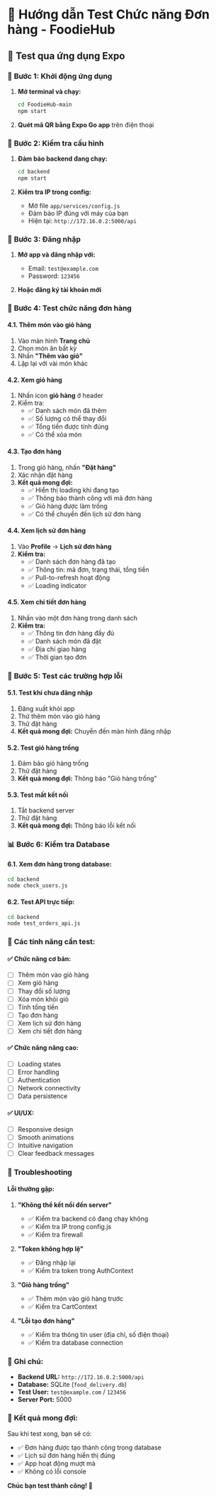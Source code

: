 # 🧪 Hướng dẫn Test Chức năng Đơn hàng - FoodieHub

## 📱 **Test qua ứng dụng Expo**

### 🚀 **Bước 1: Khởi động ứng dụng**

1. **Mở terminal và chạy:**
   ```bash
   cd FoodieHub-main
   npm start
   ```

2. **Quét mã QR bằng Expo Go app** trên điện thoại

### 🔧 **Bước 2: Kiểm tra cấu hình**

1. **Đảm bảo backend đang chạy:**
   ```bash
   cd backend
   npm start
   ```

2. **Kiểm tra IP trong config:**
   - Mở file `app/services/config.js`
   - Đảm bảo IP đúng với máy của bạn
   - Hiện tại: `http://172.16.0.2:5000/api`

### 👤 **Bước 3: Đăng nhập**

1. **Mở app và đăng nhập với:**
   - Email: `test@example.com`
   - Password: `123456`

2. **Hoặc đăng ký tài khoản mới**

### 🛒 **Bước 4: Test chức năng đơn hàng**

#### **4.1. Thêm món vào giỏ hàng**
1. Vào màn hình **Trang chủ**
2. Chọn món ăn bất kỳ
3. Nhấn **"Thêm vào giỏ"**
4. Lặp lại với vài món khác

#### **4.2. Xem giỏ hàng**
1. Nhấn icon **giỏ hàng** ở header
2. Kiểm tra:
   - ✅ Danh sách món đã thêm
   - ✅ Số lượng có thể thay đổi
   - ✅ Tổng tiền được tính đúng
   - ✅ Có thể xóa món

#### **4.3. Tạo đơn hàng**
1. Trong giỏ hàng, nhấn **"Đặt hàng"**
2. Xác nhận đặt hàng
3. **Kết quả mong đợi:**
   - ✅ Hiển thị loading khi đang tạo
   - ✅ Thông báo thành công với mã đơn hàng
   - ✅ Giỏ hàng được làm trống
   - ✅ Có thể chuyển đến lịch sử đơn hàng

#### **4.4. Xem lịch sử đơn hàng**
1. Vào **Profile** → **Lịch sử đơn hàng**
2. **Kiểm tra:**
   - ✅ Danh sách đơn hàng đã tạo
   - ✅ Thông tin: mã đơn, trạng thái, tổng tiền
   - ✅ Pull-to-refresh hoạt động
   - ✅ Loading indicator

#### **4.5. Xem chi tiết đơn hàng**
1. Nhấn vào một đơn hàng trong danh sách
2. **Kiểm tra:**
   - ✅ Thông tin đơn hàng đầy đủ
   - ✅ Danh sách món đã đặt
   - ✅ Địa chỉ giao hàng
   - ✅ Thời gian tạo đơn

### 🔄 **Bước 5: Test các trường hợp lỗi**

#### **5.1. Test khi chưa đăng nhập**
1. Đăng xuất khỏi app
2. Thử thêm món vào giỏ hàng
3. Thử đặt hàng
4. **Kết quả mong đợi:** Chuyển đến màn hình đăng nhập

#### **5.2. Test giỏ hàng trống**
1. Đảm bảo giỏ hàng trống
2. Thử đặt hàng
3. **Kết quả mong đợi:** Thông báo "Giỏ hàng trống"

#### **5.3. Test mất kết nối**
1. Tắt backend server
2. Thử đặt hàng
3. **Kết quả mong đợi:** Thông báo lỗi kết nối

### 📊 **Bước 6: Kiểm tra Database**

#### **6.1. Xem đơn hàng trong database:**
```bash
cd backend
node check_users.js
```

#### **6.2. Test API trực tiếp:**
```bash
cd backend
node test_orders_api.js
```

### 🎯 **Các tính năng cần test:**

#### ✅ **Chức năng cơ bản:**
- [ ] Thêm món vào giỏ hàng
- [ ] Xem giỏ hàng
- [ ] Thay đổi số lượng
- [ ] Xóa món khỏi giỏ
- [ ] Tính tổng tiền
- [ ] Tạo đơn hàng
- [ ] Xem lịch sử đơn hàng
- [ ] Xem chi tiết đơn hàng

#### ✅ **Chức năng nâng cao:**
- [ ] Loading states
- [ ] Error handling
- [ ] Authentication
- [ ] Network connectivity
- [ ] Data persistence

#### ✅ **UI/UX:**
- [ ] Responsive design
- [ ] Smooth animations
- [ ] Intuitive navigation
- [ ] Clear feedback messages

### 🐛 **Troubleshooting**

#### **Lỗi thường gặp:**

1. **"Không thể kết nối đến server"**
   - ✅ Kiểm tra backend có đang chạy không
   - ✅ Kiểm tra IP trong config.js
   - ✅ Kiểm tra firewall

2. **"Token không hợp lệ"**
   - ✅ Đăng nhập lại
   - ✅ Kiểm tra token trong AuthContext

3. **"Giỏ hàng trống"**
   - ✅ Thêm món vào giỏ hàng trước
   - ✅ Kiểm tra CartContext

4. **"Lỗi tạo đơn hàng"**
   - ✅ Kiểm tra thông tin user (địa chỉ, số điện thoại)
   - ✅ Kiểm tra database connection

### 📝 **Ghi chú:**

- **Backend URL:** `http://172.16.0.2:5000/api`
- **Database:** SQLite (`food_delivery.db`)
- **Test User:** `test@example.com` / `123456`
- **Server Port:** 5000

### 🎉 **Kết quả mong đợi:**

Sau khi test xong, bạn sẽ có:
- ✅ Đơn hàng được tạo thành công trong database
- ✅ Lịch sử đơn hàng hiển thị đúng
- ✅ App hoạt động mượt mà
- ✅ Không có lỗi console

**Chúc bạn test thành công! 🚀** 